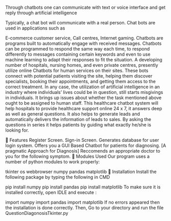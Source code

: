 Through chatbots one can communicate with text or voice interface and get reply through artificial intelligence

Typically, a chat bot will communicate with a real person. Chat bots are used in applications such as

E-commerce customer service,
Call centres,
Internet gaming.
Chatbots are programs built to automatically engage with received messages. Chatbots can be programmed to respond the same way each time, to respond differently to messages containing certain keywords and even to use machine learning to adapt their responses to fit the situation. A developing number of hospitals, nursing homes, and even private centres, presently utilize online Chatbots for human services on their sites. These bots connect with potential patients visiting the site, helping them discover specialists, booking their appointments, and getting them access to the correct treatment. In any case, the utilization of artificial intelligence in an industry where individuals’ lives could be in question, still starts misgivings in individuals. It brings up issues about whether the task mentioned above ought to be assigned to human staff. This healthcare chatbot system will help hospitals to provide healthcare support online 24 x 7, it answers deep as well as general questions. It also helps to generate leads and automatically delivers the information of leads to sales. By asking the questions in series it helps patients by guiding what exactly he/she is looking for.

📇 Features
Register Screen.
Sign-in Screen.
Generates database for user login system.
Offers you a GUI Based Chatbot for patients for diagnosing. [A pragmatic Approach for Diagnosis]
Reccomends an appropriate doctor to you for the following symptom.
📜 Modules Used
Our program uses a number of python modules to work properly:

tkinter
os
webbrowser
numpy
pandas
matplotlib
🔳 Installation
Install the following package by typing the following in CMD

pip install numpy
pip install pandas
pip install matplotlib
To make sure it is installed correctly, open IDLE and execute :

import numpy
import pandas
import matplotlib
If no errors appeared then the installation is done correctly. Then, Go to your directory and run the file QuestionDiagonosisTkinter.py
